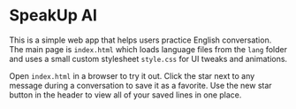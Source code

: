 # SpeakUp AI

This is a simple web app that helps users practice English conversation.
The main page is `index.html` which loads language files from the `lang` folder
and uses a small custom stylesheet `style.css` for UI tweaks and animations.

Open `index.html` in a browser to try it out. Click the star next to any message during a conversation to save it as a favorite. Use the new star button in the header to view all of your saved lines in one place.
